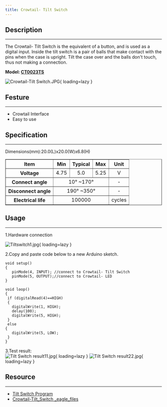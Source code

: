 ```yaml
---
title: Crowtail- Tilt Switch
---
```


## Description
-----------

The Crowtail- Tilt Switch is the equivalent of a button, and is used as a digital input. Inside the tilt switch is a pair of balls that make contact with the pins when the case is upright. Tilt the case over and the balls don't touch, thus not making a connection.

**Model: [CT0023TS](http://www.elecrow.com/crowtail-tilt-switch-p-1274.html)**

![Crowtail-Tilt Switch.JPG](https://wiki.elecrow.com/images/thumb/3/30/Crowtail-Tilt_Switch.JPG/600px-Crowtail-Tilt_Switch.JPG){ loading=lazy }

## Festure
-------

- Crowtail Interface
- Easy to use

## Specification
-------------

Dimensions(mm):20.0(L)x20.0(W)x6.8(H)

<table border="1" cellspacing="0" width="100%">
  <tbody>
    <tr>
      <th scope="col" align="center"> Item</th>
      <th scope="col" align="center"> Min</th>
      <th scope="col" align="center"> Typical</th>
      <th scope="col" align="center"> Max</th>
      <th scope="col" align="center"> Unit</th>
    </tr>
    <tr>
      <th scope="row">Voltage</th>
      <td align="center">4.75</td>
      <td align="center">5.0</td>
      <td align="center">5.25</td>
      <td align="center">V</td>
    </tr>
    <tr>
      <th scope="row"> Connect angle</th>
      <td align="center" colspan="3">10° ~170°</td>
      <td align="center">-</td>
    </tr>
    <tr>
      <th scope="row"> Disconnect angle</th>
      <td align="center" colspan="3">190° ~350°</td>
      <td align="center">-</td>
    </tr>
    <tr>
      <th scope="row"> Electrical life</th>
      <td align="center" colspan="3"> 100000</td>
      <td align="center">cycles</td>
    </tr>
    <tr class="mw-empty-elt"></tr>
  </tbody>
</table>

## Usage
-----

1.Hardware connection

![Tiltswitch1.jpg](https://wiki.elecrow.com/images/thumb/3/36/Tiltswitch1.jpg/400px-Tiltswitch1.jpg){ loading=lazy }

2.Copy and paste code below to a new Arduino sketch.

```
void setup()
{
   pinMode(4, INPUT); //connect to Crowtail- Tilt Switch  
   pinMode(5, OUTPUT);//connect to Crowtail- LED
}

void loop()
{ 
 if (digitalRead(4)==HIGH)
 {
   digitalWrite(1, HIGH);
   delay(100);
   digitalWrite(5, HIGH);
 }
 else
{
   digitalWrite(5, LOW);
 } 
}
```

3.Test result:  
![Tilt Switch result11.jpg](https://wiki.elecrow.com/images/thumb/4/48/Tilt_Switch_result11.jpg/400px-Tilt_Switch_result11.jpg){ loading=lazy } 
![Tilt Switch result22.jpg](https://wiki.elecrow.com/images/thumb/e/ec/Tilt_Switch_result22.jpg/400px-Tilt_Switch_result22.jpg){ loading=lazy }

## Resource
--------

- [Tilt Switch Program](../../files/Tilt-Switch-zip.md)
- [Crowtail-Tilt\_Switch \_eagle\_files](../../files/Crowtail-Tilt-Switch-eagle-files-zip.md)